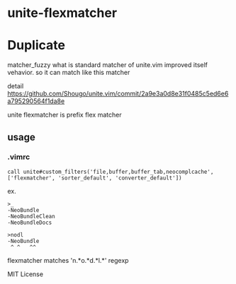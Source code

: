 unite-flexmatcher
===

Duplicate
===
 matcher_fuzzy what is standard matcher of unite.vim  improved itself vehavior.
 so it can match like this matcher

 detail https://github.com/Shougo/unite.vim/commit/2a9e3a0d8e31f0485c5ed6e6a795290564f1da8e

unite flexmatcher is prefix flex matcher

usage
---
### .vimrc
    call unite#custom_filters('file,buffer,buffer_tab,neocomplcache', ['flexmatcher', 'sorter_default', 'converter_default'])


ex.
    
    >_
    -NeoBundle
    -NeoBundleClean
    -NeoBundleDocs

    >nodl
    -NeoBundle
     ^ ^   ^^

flexmatcher matches 'n.\*o.\*d.\*l.\*' regexp



MIT License
